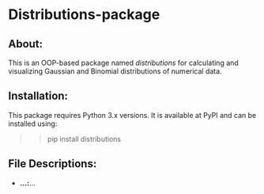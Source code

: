 # Distributions-package
## About:
This is an OOP-based package named <i>distributions</i> for calculating and visualizing Gaussian and Binomial distributions of numerical data.

## Installation:
This package requires Python 3.x versions. It is available at PyPI and can be installed using:
>> pip install distributions

## File Descriptions:
* <b>...:</b>...

